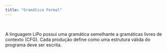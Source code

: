 ```yaml
---
title: "Gramática Formal"
---
```


<br>

A linguagem LiPo possui uma gramática semelhante a gramáticas livres de contexto (CFG). Cada produção define como uma estrutura válida do programa deve ser escrita.

